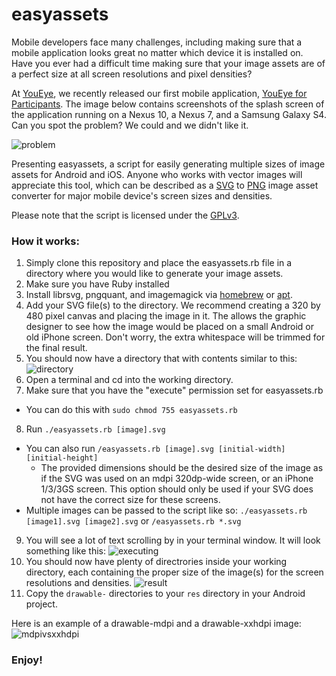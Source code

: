 # easyassets

Mobile developers face many challenges, including making sure that a mobile application
looks great no matter which device it is installed on. Have you ever had a difficult time
making sure that your image assets are of a perfect size at all screen resolutions and pixel densities?

At [YouEye](https://www.youeye.com), we recently released our first mobile application, [YouEye for
Participants](https://play.google.com/store/apps/details?id=com.youeye.recorders.android.web).
The image below contains screenshots of the splash screen of the application running on
a Nexus 10, a Nexus 7, and a Samsung Galaxy S4. Can you spot the problem? We could and we
didn't like it.

![problem](http://i.imgur.com/mmJDEmM.png)

Presenting easyassets, a script for easily generating multiple sizes of image assets for Android and iOS.
Anyone who works with vector images will appreciate this tool, which can be described as a
[SVG](http://en.wikipedia.org/wiki/Scalable_Vector_Graphics) to
[PNG](http://en.wikipedia.org/wiki/Portable_Network_Graphics) image asset converter for major mobile
device's screen sizes and densities.

Please note that the script is licensed under the [GPLv3](http://www.gnu.org/copyleft/gpl.html).

### How it works:

1. Simply clone this repository and place the easyassets.rb file in a directory where you would like to generate
your image assets.
2. Make sure you have Ruby installed
3. Install librsvg, pngquant, and imagemagick via [homebrew](http://brew.sh/) or [apt](https://help.ubuntu.com/community/AptGet/Howto).
4. Add your SVG file(s) to the directory. We recommend creating a 320 by 480 pixel canvas and placing the image in it.
The allows the graphic designer to see how the image would be placed on a small Android or old iPhone screen. Don't worry,
the extra whitespace will be trimmed for the final result.
5. You should now have a directory that with contents similar to this:
![directory](http://i.imgur.com/OKe0NQd.png)
6. Open a terminal and cd into the working directory.
7. Make sure that you have the "execute" permission set for easyassets.rb
  * You can do this with `sudo chmod 755 easyassets.rb`
8. Run `./easyassets.rb [image].svg`
  * You can also run `/easyassets.rb [image].svg [initial-width] [initial-height]`
    * The provided dimensions should be the desired size of the image as if the SVG was used on an mdpi 320dp-wide screen,
or an iPhone 1/3/3GS screen. This option should only be used if your SVG does not have the correct size for these screens.
  * Multiple images can be passed to the script like so: `./easyassets.rb [image1].svg [image2].svg` or `/easyassets.rb *.svg`
9. You will see a lot of text scrolling by in your terminal window. It will look something like this:
![executing](http://i.imgur.com/unmFeDz.png)
10. You should now have plenty of directrories inside your working directory, each containing the proper size of the image(s)
for the screen resolutions and densities.
![result](http://i.imgur.com/yur6Dek.png)
11. Copy the `drawable-` directories to your `res` directory in your Android project.

Here is an example of a drawable-mdpi and a drawable-xxhdpi image:
![mdpivsxxhdpi](http://i.imgur.com/q9Hpwgb.png)

### Enjoy!
